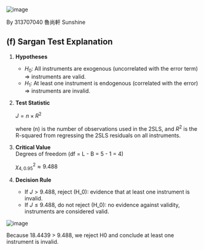 ![image](https://github.com/user-attachments/assets/ba64eb34-ef80-4e97-8b46-86f3c56caf45)  

By 313707040 魯尚軒 Sunshine  



## (f) Sargan Test Explanation 

1. **Hypotheses**  
   - $H_0$: All instruments are exogenous (uncorrelated with the error term) ⇒ instruments are valid.  
   - $H_1$: At least one instrument is endogenous (correlated with the error) ⇒ instruments are invalid.

2. **Test Statistic**  
   
   $J = n \times R^2$
     
   where \(n\) is the number of observations used in the 2SLS, and $R^2$ is the R-squared from regressing the 2SLS residuals on all instruments.

3. **Critical Value**  
   Degrees of freedom \(df = L - B = 5 - 1 = 4\)  
   
   $\chi^2_{4,\,0.95} \approx 9.488$
   

4. **Decision Rule**  
   - If $J > 9.488$, reject \(H_0\): evidence that at least one instrument is invalid.  
   - If $J \le 9.488$, do not reject \(H_0\): no evidence against validity, instruments are considered valid.

![image](https://github.com/user-attachments/assets/a7c01ae7-9192-44e5-ac33-a5d6dcefa531)  

Because 18.4439 > 9.488, we reject H0 and conclude at least one instrument is invalid.


